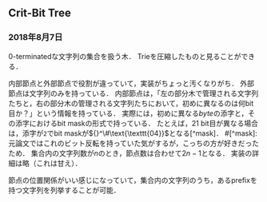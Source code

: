 ## Crit-Bit Tree
### 2018年8月7日

0-terminatedな文字列の集合を扱う木．
Trieを圧縮したものと見ることができる．

内部節点と外部節点で役割が違っていて，実装がちょっと汚くなりがち．
外部節点は文字列のみを持っている．
内部節点は，「左の部分木で管理される文字列たちと，右の部分木の管理される文字列たちにおいて，初めに異なるのは何bit目か？」という情報を持っている．
実際には，初めに異なる*byte*の添字と，その添字におけるbit maskの形式で持っている．
たとえば，$21$ bit目が異なる場合は，添字が`2`でbit maskが${}^\#\text{\texttt{04}}$となる[^mask]．
#[^mask]: 元論文ではこれのビット反転を持っていた気がするが，こっちの方が好きだったため．
集合内の文字列数が$n$のとき，節点数は合わせて$2n-1$となる．
実装の詳細は略（これは甘え）．

節点の位置関係がいい感じになっていて，集合内の文字列のうち，あるprefixを持つ文字列を列挙することが可能．